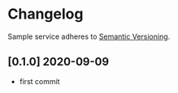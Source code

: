 # Changelog

Sample service adheres to [Semantic Versioning](http://semver.org/).

## [0.1.0] 2020-09-09

- first commit